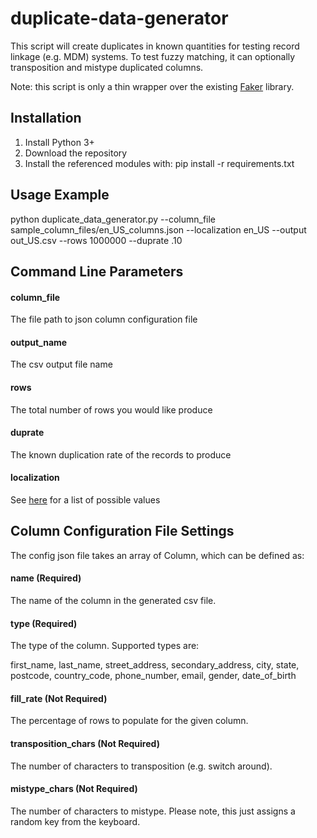 # duplicate-data-generator
This script will create duplicates in known quantities for testing record linkage (e.g. MDM) systems.  To test fuzzy matching, it can optionally transposition and mistype duplicated columns.

Note: this script is only a thin wrapper over the existing [Faker](https://github.com/joke2k/faker) library.

## Installation
1. Install Python 3+
2. Download the repository
3. Install the referenced modules with: pip install -r requirements.txt

## Usage Example
python duplicate_data_generator.py --column_file sample_column_files/en_US_columns.json --localization en_US --output out_US.csv --rows 1000000 --duprate .10

## Command Line Parameters
#### column_file
The file path to json column configuration file
#### output_name
The csv output file name
#### rows
The total number of rows you would like produce
#### duprate
The known duplication rate of the records to produce
#### localization
See [here](https://faker.readthedocs.io/en/master/locales.html) for a list of possible values

## Column Configuration File Settings
The config json file takes an array of Column, which can be defined as:
#### name (Required)
The name of the column in the generated csv file.
#### type (Required)
The type of the column.  Supported types are:

first_name, last_name, street_address, secondary_address, city, state, postcode, country_code, phone_number, email, gender, date_of_birth
#### fill_rate (Not Required)
The percentage of rows to populate for the given column.
#### transposition_chars (Not Required)
The number of characters to transposition (e.g. switch around).
#### mistype_chars (Not Required)
The number of characters to mistype.  Please note, this just assigns a random key from the keyboard.



